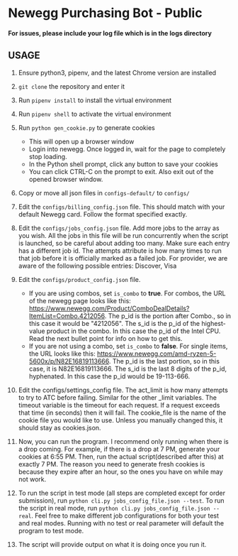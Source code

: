 # Newegg Purchasing Bot - Public

#### For issues, please include your log file which is in the logs directory

## USAGE
1) Ensure python3, pipenv, and the latest Chrome version are installed
2) `git clone` the repository and enter it
3) Run `pipenv install` to install the virtual environment
4) Run `pipenv shell` to activate the virtual environment
5) Run `python gen_cookie.py` to generate cookies
	- This will open up a browser window
	- Login into newegg. Once logged in, wait for the page to completely stop loading.
	- In the Python shell prompt, click any button to save your cookies
	- You can click CTRL-C on the prompt to exit. Also exit out of the opened browser window.
	
6) Copy or move all json files in `configs-default/` to `configs/`
7) Edit the `configs/billing_config.json` file. This should match with your default Newegg card. Follow the format specified exactly.
8) Edit the `configs/jobs_config.json` file. Add more jobs to the array as you wish. All the jobs in this file will be run concurrently when the script is launched, so be careful about adding too many. Make sure each entry has a different job id. The attempts attribute is how many times to run that job before it is officially marked as a failed job. For provider, we are aware of the following possible entries: Discover, Visa
9) Edit the `configs/product_config.json` file.
	- If you are using combos, set `is_combo` to **true**. For combos, the URL of the newegg page looks like this: https://www.newegg.com/Product/ComboDealDetails?ItemList=Combo.4212056. The p_id is the portion after Combo., so in this case it would be "4212056". The s_id is the p_id of the highest-value product in the combo. In this case the p_id of the Intel CPU. Read the next bullet point for info on how to get this.
	- If you are not using a combo, set `is_combo` to **false**. For single items, the URL looks like this: https://www.newegg.com/amd-ryzen-5-5600x/p/N82E16819113666. The p_id is the last portion, so in this case, it is N82E16819113666. The s_id is the last 8 digits of the p_id, hyphenated. In this case the p_id would be 19-113-666.
10) Edit the configs/settings_config file. The act_limit is how many attempts to try to ATC before failing. Similar for the other _limit variables. The timeout variable is the timeout for each request. If a request exceeds that time (in seconds) then it will fail. The cookie_file is the name of the cookie file you would like to use. Unless you manually changed this, it should stay as cookies.json.
11) Now, you can run the program. I recommend only running when there is a drop coming. For example, if there is a drop at 7 PM, generate your cookies at 6:55 PM. Then, run the actual script(described after this) at exactly 7 PM. The reason you need to generate fresh cookies is because they expire after an hour, so the ones you have on while may not work.
12) To run the script in test mode (all steps are completed except for order submission), run `python cli.py jobs_config_file.json --test`. To run the script in real mode, run `python cli.py jobs_config_file.json --real`. Feel free to make different job configurations for both your test and real modes. Running with no test or real parameter will default the program to test mode.
13) The script will provide output on what it is doing once you run it.
